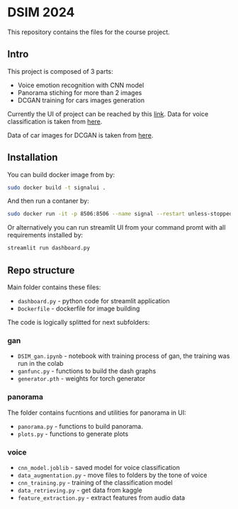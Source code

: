 # DSIM 2024


This repository contains the files for the course project.

## Intro

This project is composed of 3 parts:
* Voice emotion recognition with CNN model
* Panorama stiching for more than 2 images
* DCGAN training for cars images generation

Currently the UI of project can be reached by this [link](https://signal.trplai.com/).
Data for voice classification is taken from [here](https://www.kaggle.com/datasets/uwrfkaggler/ravdess-emotional-speech-audio).

Data of car images for DCGAN is taken from [here](https://www.kaggle.com/datasets/jessicali9530/stanford-cars-dataset).

## Installation
You can build docker image from by:

```bash
sudo docker build -t signalui .
```

And then run a contaner by:

```bash
sudo docker run -it -p 8506:8506 --name signal --restart unless-stopped -d  signalui
```

Or alternatively you can run streamlit UI from your command promt with all requirements installed by:

```bash
streamlit run dashboard.py
```

## Repo structure
Main folder contains these files:
* `dashboard.py` - python code for streamlit application
* `Dockerfile` - dockerfile for image building

The code is logically splitted for next subfolders:
### gan  ###

* `DSIM_gan.ipynb` - notebook with training process of gan, the training was run in the colab
* `ganfunc.py` - functions to build the dash graphs
* `generator.pth` - weights for torch generator

### panorama  ###

The folder contains fucntions and utilities for panorama in UI:

* `panorama.py` - functions to build panorama.
* `plots.py` - functions to generate plots

### voice  ###
* `cnn_model.joblib` - saved model for voice classification
* `data_augmentation.py` - move files to folders by the tone of voice
* `cnn_training.py` - training of the classification model
* `data_retrieving.py` - get data from kaggle
* `feature_extraction.py` - extract features from audio data




